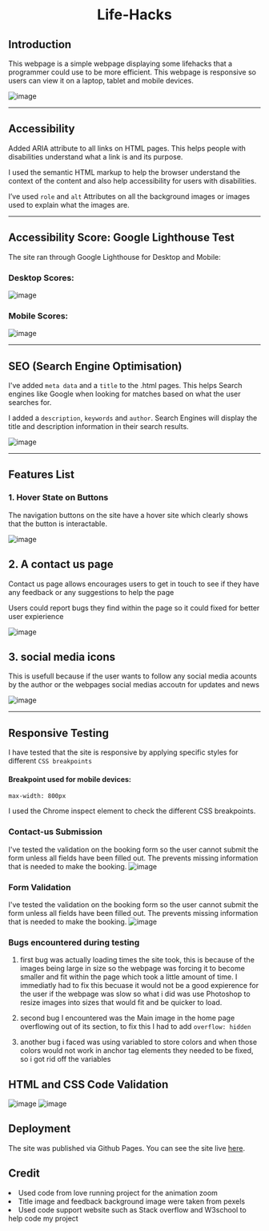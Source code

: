 <h1 align="center">Life-Hacks</h1>

## Introduction

This webpage is a simple webpage displaying some lifehacks that a programmer could use to be more efficient. This webpage is responsive so users can view it on a laptop, tablet and mobile devices.

![image](/assets/images/am_i_responsive-layout.png)

<hr>

## Accessibility

Added ARIA attribute to all links on HTML pages. This helps people with disabilities understand what a link is and its purpose.

I used the semantic HTML markup  to help the browser understand the context of the content and also help accessibility for users with disabilities.

I’ve used `role` and `alt` Attributes on all the background images or images used to explain what the images are.

<hr>

## Accessibility Score: Google Lighthouse Test

The site ran through Google Lighthouse for Desktop and Mobile:

### Desktop Scores:

![image](assets/images/lighthouse-test-score-desktop.png)

### Mobile Scores:

![image](assets/images/lighthouse-test-score-mobile.png)

<hr>

## SEO (Search Engine Optimisation)

I've added `meta data` and a `title` to the .html pages. This helps Search engines like Google when looking for matches based on what the user searches for. 

I added a `description`, `keywords` and `author`. Search Engines will display the title and description information in their search results.

![image](assets/images/meta-data.png)

<hr>

## Features List

### 1. Hover State on Buttons

The navigation buttons on the site have a hover site which clearly shows that the button is interactable.

![image](assets/images/hover-state.png)

## 2. A contact us page

Contact us page allows encourages users to get in touch to see if they have any feedback or any suggestions to help the page

Users could report bugs they find within the page so it could fixed for better user expierience

![image](assets/images/feedback-page.png)

## 3. social media icons

This is usefull because if the user wants to follow any social media acounts by the author or the webpages social medias accoutn for updates and news

![image](assets/images/social-media-icons.png)

<hr>

## Responsive Testing

I have tested that the site is responsive by applying specific styles for different `CSS breakpoints`

#### Breakpoint used for mobile devices:

`max-width: 800px` 

I used the Chrome inspect element to check the different CSS breakpoints.

### Contact-us Submission

I've tested the validation on the booking form so the user cannot submit the form unless all fields have been filled out. The prevents missing information that is needed to make the booking.
![image](assets/images/feedback-submission.png)

### Form Validation

I've tested the validation on the booking form so the user cannot submit the form unless all fields have been filled out. The prevents missing information that is needed to make the booking.
![image](assets/images/form-validation.png)

### Bugs encountered during testing

1. first bug was actually loading times the site took, this is because of the images being large in size so the webpage was forcing it to become smaller and fit within the page which took a little amount of time. I immediatly had to fix this becuase it would not be a good expierence for the user if the webpage was slow so what i did was use Photoshop to resize images into sizes that would fit and be quicker to load.

2. second bug I encountered was the Main image in the home page overflowing out of its section, to fix this I had to add ` overflow: hidden `

3. another bug i faced was using variabled to store colors and when those colors would not work in anchor tag elements they needed to be fixed, so i got rid off the variables

## HTML and CSS Code Validation

![image](assets/images/html-validation.png)
![image](assets/images/css-validation.png)

## Deployment

The site was published via Github Pages. You can see the site live 
<a href="https://ib-1.github.io/Project-1-Ci/" target="_blank">here</a>.

## Credit

<li>Used code from love running project for the animation zoom</li>
<li>Title image and feedback background image were taken from pexels</li>
<li>Used code support website such as Stack overflow and W3school to help code my project</li>
